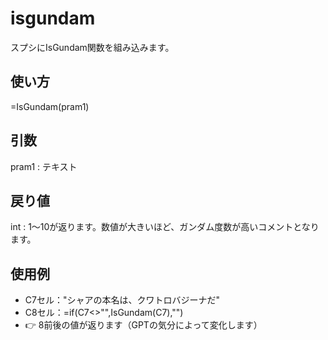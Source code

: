 # isgundam
スプシにIsGundam関数を組み込みます。

## 使い方
=IsGundam(pram1)

## 引数
pram1 : テキスト

## 戻り値
int : 1～10が返ります。数値が大きいほど、ガンダム度数が高いコメントとなります。

## 使用例
* C7セル："シャアの本名は、クワトロバジーナだ"
* C8セル：=if(C7<>"",IsGundam(C7),"")
* 👉 8前後の値が返ります（GPTの気分によって変化します）
